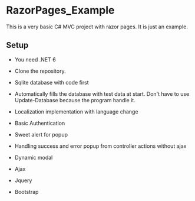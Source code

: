 # RazorPages_Example

This is a very basic C# MVC project with razor pages. It is just an example.

## Setup

- You need .NET 6
- Clone the repository.


- Sqlite database with code first
- Automatically fills the database with test data at start. Don't have to use Update-Database because the program handle it.
- Localization implementation with language change
- Basic Authentication
- Sweet alert for popup
- Handling success and error popup from controller actions without ajax
- Dynamic modal
- Ajax
- Jquery
- Bootstrap
